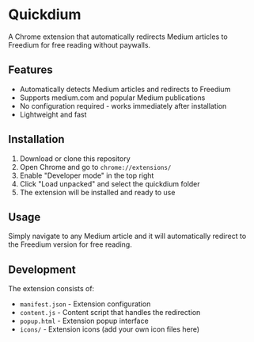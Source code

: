 # Quickdium

A Chrome extension that automatically redirects Medium articles to Freedium for free reading without paywalls.

## Features

- Automatically detects Medium articles and redirects to Freedium
- Supports medium.com and popular Medium publications
- No configuration required - works immediately after installation
- Lightweight and fast

## Installation

1. Download or clone this repository
2. Open Chrome and go to `chrome://extensions/`
3. Enable "Developer mode" in the top right
4. Click "Load unpacked" and select the quickdium folder
5. The extension will be installed and ready to use

## Usage

Simply navigate to any Medium article and it will automatically redirect to the Freedium version for free reading.

## Development

The extension consists of:
- `manifest.json` - Extension configuration
- `content.js` - Content script that handles the redirection
- `popup.html` - Extension popup interface
- `icons/` - Extension icons (add your own icon files here)
